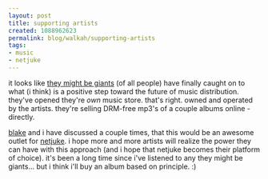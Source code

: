 ```yaml
--- 
layout: post
title: supporting artists
created: 1088962623
permalink: blog/walkah/supporting-artists
tags: 
- music
- netjuke
---
```

it looks like <a href="http://www.theymightbegiants.com/">they might be giants</a> (of all people) have finally caught on to what (i think) is a positive step toward the future of music distribution. they've opened they're <em>own</em> music store. that's right. owned and operated by the artists. they're selling DRM-free mp3's of a couple albums online - directly. 

<a href="http://ibiblio.org/sbw/blog">blake</a> and i have discussed a couple times, that this would be an awesome outlet for <a href="http://www.netjuke.org/">netjuke</a>.  i hope more and more artists will realize the power they can have with this approach (and i hope that netjuke becomes their platform of choice). it's been a long time since i've listened to any they might be giants... but i think i'll buy an album based on principle. :)

